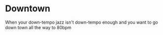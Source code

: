 # Downtown

When your down-tempo jazz isn't down-tempo enough and you want to go
down town all the way to 80bpm
